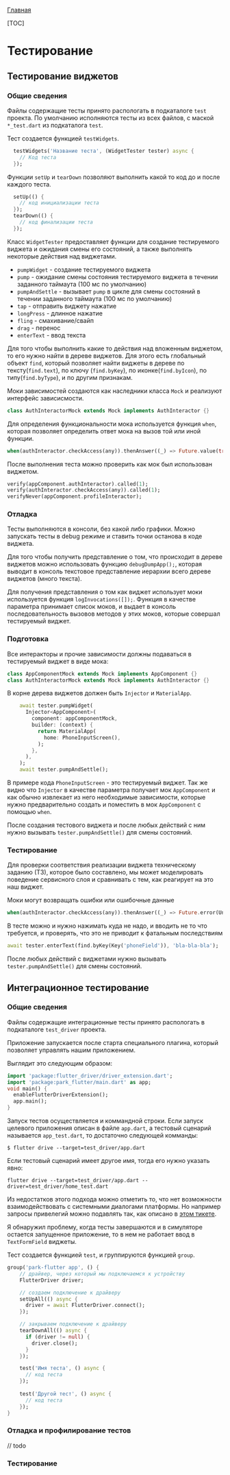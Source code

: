[Главная](../main.md)

[TOC]

# Тестирование

## Тестирование виджетов

### Общие сведения

Файлы содержащие тесты принято распологать в подкаталоге `test` проекта.
По умолчанию исполняются тесты из всех файлов, с маской `*_test.dart` из подкаталога `test`.

Тест создается функцией `testWidgets`.
```dart
  testWidgets('Название теста', (WidgetTester tester) async {
    // Код теста
  });
```

Функции `setUp` и `tearDown` позволяют выполнить какой то код до и после каждого теста.
```dart
  setUp(() {
    // код инициализации теста
  });
  tearDown(() {
    // код финализации теста
  });
```

Класс `WidgetTester` предоставляет функции для создание тестируемого виджета и ожидания смены его состояний,
а также выполнять некоторые действия над виджетами.

* `pumpWidget` - создание тестируемого виджета
* `pump` - ожидание смены состояния тестируемого виджета в течении заданного таймаута (100 мс по умолчанию)
* `pumpAndSettle` - вызывает `pump` в цикле для смены состояний в течении заданного таймаута (100 мс по умолчанию)
* `tap` - отправить виджету нажатие
* `longPress` - длинное нажатие
* `fling` - смахивание/свайп
* `drag` - перенос
* `enterText` - ввод текста

Для того чтобы выполнить какие то действия над вложенным виджетом, то его нужно найти в дереве виджетов.
Для этого есть глобальный объект `find`, который позволяет найти виджеты в дереве по тексту(`find.text`),
по ключу (`find.byKey`), по иконке(`find.byIcon`), по типу(`find.byType`), и по другим признакам.

Моки зависимостей создаются как наследники класса `Mock` и реализуют интерфейс зависисмости.
```dart
class AuthInteractorMock extends Mock implements AuthInteractor {}
```

Для определения функциональности мока используется функция `when`, 
которая позволяет определить ответ мока на вызов той или иной функции.
```dart
when(authInteractor.checkAccess(any)).thenAnswer((_) => Future.value(true));
```

После выполнения теста можно проверить как мок был использован виджетом.
```dart
verify(appComponent.authInteractor).called(1);
verify(authInteractor.checkAccess(any)).called(1);
verifyNever(appComponent.profileInteractor);
```

### Отладка

Тесты выполняются в консоли, без какой либо графики.
Можно запускать тесты в debug режиме и ставить точки останова в коде виджета.

Для того чтобы получить представление о том, что происходит в дереве виджетов можно использовать
функцию `debugDumpApp();`, которая выводит в консоль текстовое представление иерархии всего дереве виджетов
(много текста).

Для получения представления о том как виджет использует моки используется функция `logInvocations([]);`.
Функция в качестве параметра принимает список моков, и выдает в консоль последовательность вызовов
методов у этих моков, которые совершал тестируемый виджет.

### Подготовка

Все интеракторы и прочие зависимости должны подаваться в тестируемый виджет в виде мока:
```dart
class AppComponentMock extends Mock implements AppComponent {}
class AuthInteractorMock extends Mock implements AuthInteractor {}
```

В корне дерева виджетов должен быть `Injector` и `MaterialApp`.
```dart
    await tester.pumpWidget(
      Injector<AppComponent>(
        component: appComponentMock,
        builder: (context) {
          return MaterialApp(
            home: PhoneInputScreen(),
          );
        },
      ),
    );
    await tester.pumpAndSettle();
```
В примере кода `PhoneInputScreen` - это тестируемый виджет.
Так же видно что `Injector` в качестве параметра получает мок `AppComponent`
и как обычно извлекает из него необходимые зависимости, которые нужно предварительно создать
и поместить в мок `AppComponent` с помощью `when`.

После создания тестового виджета и после любых действий с ним нужно вызывать `tester.pumpAndSettle()`
для смены состояний.

### Тестирование

Для проверки соответствия реализации виджета техническому заданию (ТЗ), которое было составлено,
мы может моделировать поведение сервисного слоя и сравнивать с тем, как реагирует на это наш виджет.

Моки могут возвращать ошибки или ошибочные данные
```dart
when(authInteractor.checkAccess(any)).thenAnswer((_) => Future.error(UnknownHttpStatusCode(null)));
```

В тесте можно и нужно нажимать куда не надо, и вводить не то что требуется,
и проверять, что это не приводит к фатальным последствиям
```dart
await tester.enterText(find.byKey(Key('phoneField')), 'bla-bla-bla');
```

После любых действий с виджетами нужно вызывать `tester.pumpAndSettle()` для смены состояний.


## Интеграционное тестирование

### Общие сведения

Файлы содержащие интеграционные тесты принято распологать в подкаталоге `test_driver` проекта.

Приложение запускается после старта специального плагина, который позволяет управлять нашим приложением.

Выглядит это следующим образом:
```dart
import 'package:flutter_driver/driver_extension.dart';
import 'package:park_flutter/main.dart' as app;
void main() {
  enableFlutterDriverExtension();
  app.main();
}
```

Запуск тестов осуществляется и коммандной строки.
Если запуск целевого приложения описан в файле `app.dart`, а тестовый сценарий называется `app_test.dart`,
то достаточно следующей комманды:
```text
$ flutter drive --target=test_driver/app.dart
```

Если тестовый сценарий имеет другое имя, тогда его нужно указать явно:
```text
flutter drive --target=test_driver/app.dart --driver=test_driver/home_test.dart
```

Из недостатков этого подхода можно отметить то, что нет возможности взаимодействовать с системными диалогами платформы.
Но например запросы привелегий можно подавлять так, как описано в [этом тикете](https://github.com/flutter/flutter/issues/12561).

Я обнаружил проблему, когда тесты завершаются и в симуляторе остается запущенное приложение,
то в нем не работает ввод в `TextFormField` виджеты.

Тест создается функцией `test`, и группируются функцией `group`.

```dart
group('park-flutter app', () {
    // драйвер, через который мы подключаемся к устройству
    FlutterDriver driver;

    // создаем подключение к драйверу
    setUpAll(() async {
      driver = await FlutterDriver.connect();
    });

    // закрываем подключение к драйверу
    tearDownAll(() async {
      if (driver != null) {
        driver.close();
      }
    });

    test('Имя теста', () async {
      // код теста
    });
    
    test('Другой тест', () async {
      // код теста
    });
}
```

### Отладка и профилирование тестов

// todo 

### Тестирование




